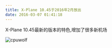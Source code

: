 ```yaml
---
title: X-Plane 10.45于2016年2月放出
date: 2016-03-07 01:41:18
---
```


X-Plane 10.45最新的版本的特色,增加了很多新机场

![cpuwolf](/images/data/attachment/201603/07/094100hbr33rdbx4808t83.jpg)

